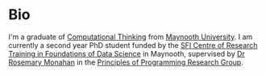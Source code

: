 Bio
===

I'm a graduate of [Computational Thinking](https://www.maynoothuniversity.ie/study-maynooth/undergraduate-studies/courses/bsc-computational-thinking) from [Maynooth University](https://www.maynoothuniversity.ie).
I am currently a second year PhD student funded by the [SFI Centre of Research Training in Foundations of Data Science](https://www.data-science.ie) in Maynooth, supervised by [Dr Rosemary Monahan](http://rosemarymonahan.com) in the [Principles of Programming Research Group](https://www.cs.nuim.ie/research/pop).

